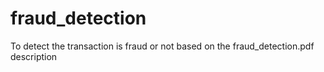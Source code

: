 # fraud_detection
To detect the transaction is fraud or not based on the fraud_detection.pdf description 
